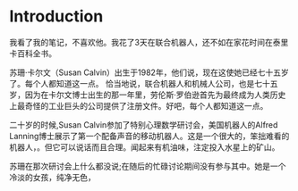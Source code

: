 # Introduction

我看了我的笔记，不喜欢他。我花了3天在联合机器人，还不如在家花时间在泰里卡百科全书。

苏珊·卡尔文（Susan Calvin）出生于1982年，他们说，现在这使她已经七十五岁了。每个人都知道这一点。
恰当地说，联合机器人和机械人公司，也是七十五岁，因为在卡尔文博士出生的那一年里，劳伦斯·罗伯逊首先为最终成为人类历史上最奇怪的工业巨头的公司提供了注册文件。好吧，每个人都知道这一点。

二十岁的时候,Susan Calvin参加了特别心理数学研讨会，美国机器人的Alfred Lanning博士展示了第一个配备声音的移动机器人。这是一个很大的，笨拙难看的机器人，。但它可以说话而且合理。闻起来有机油味，注定投入水星上的矿山。

苏珊在那次研讨会上什么都没说;在随后的忙碌讨论期间没有参与其中。她是一个冷淡的女孩，纯净无色，